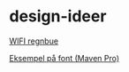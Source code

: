 design-ideer
============
[WIFI regnbue](http://it-kollektivet.github.io/design-ideer/)

[Eksempel på font (Maven Pro)](http://it-kollektivet.github.io/design-ideer/ITKfont.htlm)